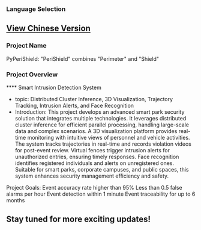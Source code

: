 ###  Language Selection
[View Chinese Version](../README.md)
---

### Project Name
PyPeriShield: "PeriShield" combines "Perimeter" and "Shield" 
### Project Overview
**** Smart Intrusion Detection System
- topic: Distributed Cluster Inference, 3D Visualization, Trajectory Tracking, Intrusion Alerts, and Face Recognition
- Introduction: This project develops an advanced smart park security solution that integrates multiple technologies. It leverages distributed cluster inference for efficient parallel processing, handling large-scale data and complex scenarios. A 3D visualization platform provides real-time monitoring with intuitive views of personnel and vehicle activities. The system tracks trajectories in real-time and records violation videos for post-event review. Virtual fences trigger intrusion alerts for unauthorized entries, ensuring timely responses. Face recognition identifies registered individuals and alerts on unregistered ones. Suitable for smart parks, corporate campuses, and public spaces, this system enhances security management efficiency and safety.

Project Goals: 
Event accuracy rate higher than 95%
Less than 0.5 false alarms per hour
Event detection within 1 minute
Event traceability for up to 6 months

## Stay tuned for more exciting updates!